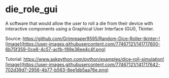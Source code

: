 # die_role_gui
 A software that would allow the user to roll a die from their device with interactive components using a Graphical User Interface (GUI), Tkinter.

Source: https://github.com/Grimreaper9595/Random-Dice-Roller-tkinter-![image](https://user-images.githubusercontent.com/77467121/141717600-6b75f359-0ce8-4c57-acfb-f89e36ee4c4f.png)

Tutorial: https://www.askpython.com/python/examples/dice-roll-simulation![image](https://user-images.githubusercontent.com/77467121/141717642-702d39d7-2956-4b77-b563-8ee1db5aa76e.png)
